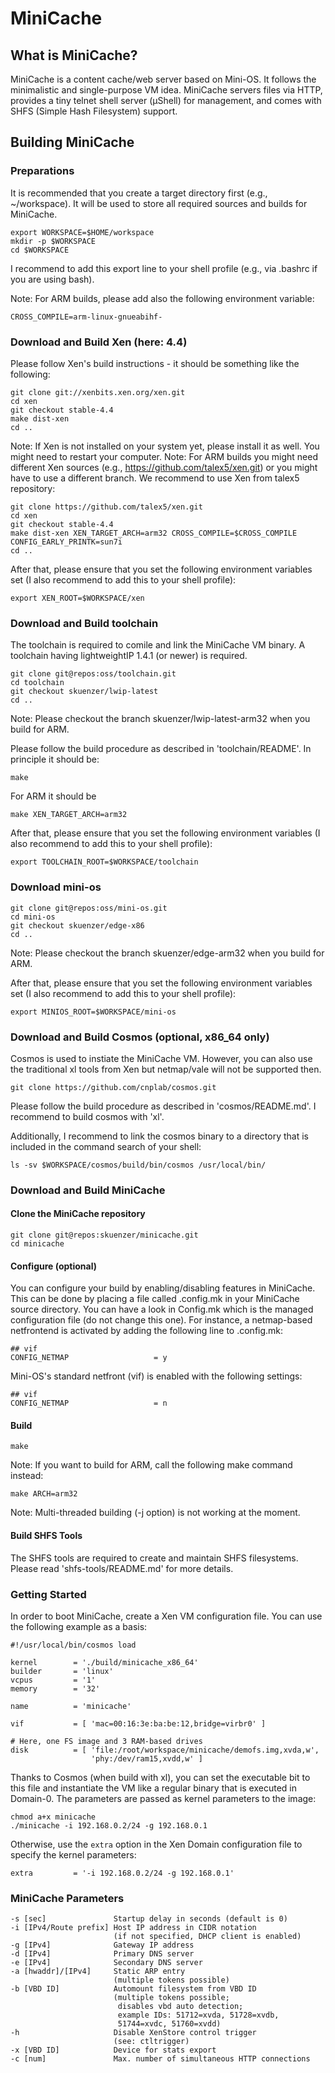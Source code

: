 MiniCache
=========

What is MiniCache?
------------------

MiniCache is a content cache/web server based on Mini-OS. It follows the
minimalistic and single-purpose VM idea. MiniCache servers files via HTTP,
provides a tiny telnet shell server (µShell) for management, and comes with
SHFS (Simple Hash Filesystem) support.


Building MiniCache
------------------

### Preparations
It is recommended that you create a target directory first (e.g., ~/workspace).
It will be used to store all required sources and builds for MiniCache.

    export WORKSPACE=$HOME/workspace
    mkdir -p $WORKSPACE
    cd $WORKSPACE

I recommend to add this export line to your shell profile (e.g., via .bashrc if
you are using bash).

Note: For ARM builds, please add also the following environment variable:

    CROSS_COMPILE=arm-linux-gnueabihf-


### Download and Build Xen (here: 4.4)
Please follow Xen's build instructions - it should be something like the
following:

    git clone git://xenbits.xen.org/xen.git
    cd xen
    git checkout stable-4.4
    make dist-xen
    cd ..

Note: If Xen is not installed on your system yet, please install it as well.
You might need to restart your computer.
Note: For ARM builds you might need different Xen sources (e.g., https://github.com/talex5/xen.git)
or you might have to use a different branch. We recommend to use Xen from talex5 repository:

    git clone https://github.com/talex5/xen.git
    cd xen
    git checkout stable-4.4
    make dist-xen XEN_TARGET_ARCH=arm32 CROSS_COMPILE=$CROSS_COMPILE CONFIG_EARLY_PRINTK=sun7i
    cd ..

After that, please ensure that you set the following environment variables set
(I also recommend to add this to your shell profile):

    export XEN_ROOT=$WORKSPACE/xen


### Download and Build toolchain
The toolchain is required to comile and link the MiniCache VM binary. A
toolchain having lightweightIP 1.4.1 (or newer) is required.

    git clone git@repos:oss/toolchain.git
    cd toolchain
    git checkout skuenzer/lwip-latest
    cd ..

Note: Please checkout the branch skuenzer/lwip-latest-arm32 when you build for ARM.

Please follow the build procedure as described in 'toolchain/README'.
In principle it should be:

    make

For ARM it should be

    make XEN_TARGET_ARCH=arm32

After that, please ensure that you set the following environment variables
(I also recommend to add this to your shell profile):

    export TOOLCHAIN_ROOT=$WORKSPACE/toolchain

### Download mini-os

    git clone git@repos:oss/mini-os.git
    cd mini-os
    git checkout skuenzer/edge-x86
    cd ..

Note: Please checkout the branch skuenzer/edge-arm32 when you build for ARM.

After that, please ensure that you set the following environment variables set
(I also recommend to add this to your shell profile):

    export MINIOS_ROOT=$WORKSPACE/mini-os

### Download and Build Cosmos (optional, x86_64 only)
Cosmos is used to instiate the MiniCache VM. However, you can also use the
traditional xl tools from Xen but netmap/vale will not be supported then.

    git clone https://github.com/cnplab/cosmos.git

Please follow the build procedure as described in 'cosmos/README.md'.
I recommend to build cosmos with 'xl'.

Additionally, I recommend to link the cosmos binary to a directory that is
included in the command search of your shell:

    ls -sv $WORKSPACE/cosmos/build/bin/cosmos /usr/local/bin/


### Download and Build MiniCache
#### Clone the MiniCache repository

    git clone git@repos:skuenzer/minicache.git
    cd minicache

#### Configure (optional)
You can configure your build by enabling/disabling features in MiniCache.
This can be done by placing a file called .config.mk in your MiniCache
source directory. You can have a look in Config.mk which is the managed
configuration file (do not change this one).
For instance, a netmap-based netfrontend is activated by adding the
following line to .config.mk:

    ## vif
    CONFIG_NETMAP                   = y

Mini-OS's standard netfront (vif) is enabled with the following settings:

    ## vif
    CONFIG_NETMAP                   = n

#### Build

    make

Note: If you want to build for ARM, call the following make command instead:

    make ARCH=arm32

Note: Multi-threaded building (-j option) is not working at the moment.

#### Build SHFS Tools
The SHFS tools are required to create and maintain SHFS filesystems.
Please read 'shfs-tools/README.md' for more details.


### Getting Started
In order to boot MiniCache, create a Xen VM configuration file. You can use the
following example as a basis:

    #!/usr/local/bin/cosmos load

    kernel        = './build/minicache_x86_64'
    builder       = 'linux'
    vcpus         = '1'
    memory        = '32'

    name          = 'minicache'

    vif           = [ 'mac=00:16:3e:ba:be:12,bridge=virbr0' ]

    # Here, one FS image and 3 RAM-based drives
    disk          = [ 'file:/root/workspace/minicache/demofs.img,xvda,w',
                      'phy:/dev/ram15,xvdd,w' ]

Thanks to Cosmos (when build with xl), you can set the executable bit to
this file and instantiate the VM like a regular binary that is executed
in Domain-0. The parameters are passed as kernel parameters to the image:

    chmod a+x minicache
    ./minicache -i 192.168.0.2/24 -g 192.168.0.1

Otherwise, use the `extra` option in the Xen Domain configuration file to
specify the kernel parameters:

    extra         = '-i 192.168.0.2/24 -g 192.168.0.1'


### MiniCache Parameters

    -s [sec]               Startup delay in seconds (default is 0)
    -i [IPv4/Route prefix] Host IP address in CIDR notation
                           (if not specified, DHCP client is enabled)
    -g [IPv4]              Gateway IP address
    -d [IPv4]              Primary DNS server
    -e [IPv4]              Secondary DNS server
    -a [hwaddr]/[IPv4]     Static ARP entry
                           (multiple tokens possible)
    -b [VBD ID]            Automount filesystem from VBD ID
                           (multiple tokens possible;
                            disables vbd auto detection;
                            example IDs: 51712=xvda, 51728=xvdb,
                            51744=xvdc, 51760=xvdd)
    -h                     Disable XenStore control trigger
                           (see: ctltrigger)
    -x [VBD ID]            Device for stats export
    -c [num]               Max. number of simultaneous HTTP connections
